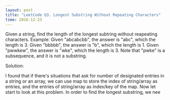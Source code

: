 ```yaml
---
layout: post
title: "LeetCode Q3. Longest Substring Without Repeating Characters"
time: 2016-12-23
---
```

Given a string, find the length of the longest subtring without reapeating characters.
Example:
Given "abcabcbb", the answer is "abc", which the length is 3.
Given "bbbbb", the answer is "b", which the length is 1.
Given "pwwkew", the answer is "wke", which the length is 3.
Note that "pwke" is a subsequence, and it is not a substring.

Solution:

I found that if there's situations that ask for number of designated entries in a string or an array,
we can use map to store the index of string/array as entries, and the entries of string/array as index/key
of the map.
Now let start to look at this problem.
In order to find the longest substring, we nee
